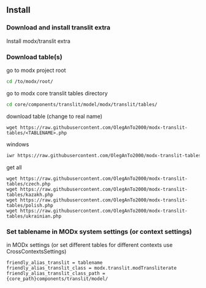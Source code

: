 ## Install

### Download and install translit extra

Install modx/translit extra

### Download table(s)

go to modx project root

```bash
cd /to/modx/root/
```

go to modx core translit tables directory

```bash
cd core/components/translit/model/modx/translit/tables/
```

download table (change <TABLENAME> to real name)
```
wget https://raw.githubusercontent.com/OlegAnTo2000/modx-translit-tables/<TABLENAME>.php
```

windows
```bash
iwr https://raw.githubusercontent.com/OlegAnTo2000/modx-translit-tables/<TABLENAME>.php -OutFile <TABLENAME>.php
```

get all
```
wget https://raw.githubusercontent.com/OlegAnTo2000/modx-translit-tables/czech.php
wget https://raw.githubusercontent.com/OlegAnTo2000/modx-translit-tables/kazakh.php
wget https://raw.githubusercontent.com/OlegAnTo2000/modx-translit-tables/polish.php
wget https://raw.githubusercontent.com/OlegAnTo2000/modx-translit-tables/ukrainian.php
```

### Set tablename in MODx system settings (or context settings)

in MODx settings (or set different tables for different contexts use CrossContextsSettings)
```
friendly_alias_translit = tablename
friendly_alias_translit_class = modx.translit.modTransliterate
friendly_alias_translit_class_path = {core_path}components/translit/model/
```

